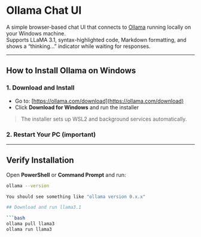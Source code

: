 # Ollama Chat UI

A simple browser-based chat UI that connects to [Ollama](https://ollama.com) running locally on your Windows machine.  
Supports LLaMA 3.1, syntax-highlighted code, Markdown formatting, and shows a “thinking...” indicator while waiting for responses.

---

## How to Install Ollama on Windows

### 1. Download and Install
- Go to: [https://ollama.com/download](https://ollama.com/download)
- Click **Download for Windows** and run the installer

> The installer sets up WSL2 and background services automatically.

### 2. Restart Your PC (important)

---

## Verify Installation

Open **PowerShell** or **Command Prompt** and run:

```bash
ollama --version

You should see something like "ollama version 0.x.x"

## Download and run llama3.1

```bash
ollama pull llama3
ollama run llama3
